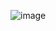 ![image](https://github.com/developerabiyan/Filter-json-data/assets/145971451/23cbb21c-6a64-4998-b235-63a3a80e1de3)
